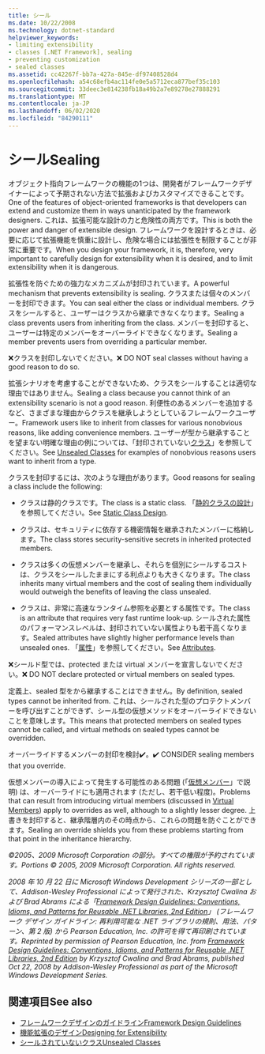 ```yaml
---
title: シール
ms.date: 10/22/2008
ms.technology: dotnet-standard
helpviewer_keywords:
- limiting extensibility
- classes [.NET Framework], sealing
- preventing customization
- sealed classes
ms.assetid: cc42267f-bb7a-427a-845e-df97408528d4
ms.openlocfilehash: a54c68efb4ac114fe0e5a5712eca877bef35c103
ms.sourcegitcommit: 33deec3e814238fb18a49b2a7e89278e27888291
ms.translationtype: MT
ms.contentlocale: ja-JP
ms.lasthandoff: 06/02/2020
ms.locfileid: "84290111"
---
```

# <a name="sealing"></a><span data-ttu-id="0cfd7-102">シール</span><span class="sxs-lookup"><span data-stu-id="0cfd7-102">Sealing</span></span>
<span data-ttu-id="0cfd7-103">オブジェクト指向フレームワークの機能の1つは、開発者がフレームワークデザイナーによって予期されない方法で拡張およびカスタマイズできることです。</span><span class="sxs-lookup"><span data-stu-id="0cfd7-103">One of the features of object-oriented frameworks is that developers can extend and customize them in ways unanticipated by the framework designers.</span></span> <span data-ttu-id="0cfd7-104">これは、拡張可能な設計の力と危険性の両方です。</span><span class="sxs-lookup"><span data-stu-id="0cfd7-104">This is both the power and danger of extensible design.</span></span> <span data-ttu-id="0cfd7-105">フレームワークを設計するときは、必要に応じて拡張機能を慎重に設計し、危険な場合には拡張性を制限することが非常に重要です。</span><span class="sxs-lookup"><span data-stu-id="0cfd7-105">When you design your framework, it is, therefore, very important to carefully design for extensibility when it is desired, and to limit extensibility when it is dangerous.</span></span>

 <span data-ttu-id="0cfd7-106">拡張性を防ぐための強力なメカニズムが封印されています。</span><span class="sxs-lookup"><span data-stu-id="0cfd7-106">A powerful mechanism that prevents extensibility is sealing.</span></span> <span data-ttu-id="0cfd7-107">クラスまたは個々のメンバーを封印できます。</span><span class="sxs-lookup"><span data-stu-id="0cfd7-107">You can seal either the class or individual members.</span></span> <span data-ttu-id="0cfd7-108">クラスをシールすると、ユーザーはクラスから継承できなくなります。</span><span class="sxs-lookup"><span data-stu-id="0cfd7-108">Sealing a class prevents users from inheriting from the class.</span></span> <span data-ttu-id="0cfd7-109">メンバーを封印すると、ユーザーは特定のメンバーをオーバーライドできなくなります。</span><span class="sxs-lookup"><span data-stu-id="0cfd7-109">Sealing a member prevents users from overriding a particular member.</span></span>

 <span data-ttu-id="0cfd7-110">❌クラスを封印しないでください。</span><span class="sxs-lookup"><span data-stu-id="0cfd7-110">❌ DO NOT seal classes without having a good reason to do so.</span></span>

 <span data-ttu-id="0cfd7-111">拡張シナリオを考慮することができないため、クラスをシールすることは適切な理由ではありません。</span><span class="sxs-lookup"><span data-stu-id="0cfd7-111">Sealing a class because you cannot think of an extensibility scenario is not a good reason.</span></span> <span data-ttu-id="0cfd7-112">利便性のあるメンバーを追加するなど、さまざまな理由からクラスを継承しようとしているフレームワークユーザー。</span><span class="sxs-lookup"><span data-stu-id="0cfd7-112">Framework users like to inherit from classes for various nonobvious reasons, like adding convenience members.</span></span> <span data-ttu-id="0cfd7-113">ユーザーが型から継承することを望まない明確な理由の例については、「封印されていない[クラス](unsealed-classes.md)」を参照してください。</span><span class="sxs-lookup"><span data-stu-id="0cfd7-113">See [Unsealed Classes](unsealed-classes.md) for examples of nonobvious reasons users want to inherit from a type.</span></span>

 <span data-ttu-id="0cfd7-114">クラスを封印するには、次のような理由があります。</span><span class="sxs-lookup"><span data-stu-id="0cfd7-114">Good reasons for sealing a class include the following:</span></span>

- <span data-ttu-id="0cfd7-115">クラスは静的クラスです。</span><span class="sxs-lookup"><span data-stu-id="0cfd7-115">The class is a static class.</span></span> <span data-ttu-id="0cfd7-116">「[静的クラスの設計](static-class.md)」を参照してください。</span><span class="sxs-lookup"><span data-stu-id="0cfd7-116">See [Static Class Design](static-class.md).</span></span>

- <span data-ttu-id="0cfd7-117">クラスは、セキュリティに依存する機密情報を継承されたメンバーに格納します。</span><span class="sxs-lookup"><span data-stu-id="0cfd7-117">The class stores security-sensitive secrets in inherited protected members.</span></span>

- <span data-ttu-id="0cfd7-118">クラスは多くの仮想メンバーを継承し、それらを個別にシールするコストは、クラスをシールしたままにする利点よりも大きくなります。</span><span class="sxs-lookup"><span data-stu-id="0cfd7-118">The class inherits many virtual members and the cost of sealing them individually would outweigh the benefits of leaving the class unsealed.</span></span>

- <span data-ttu-id="0cfd7-119">クラスは、非常に高速なランタイム参照を必要とする属性です。</span><span class="sxs-lookup"><span data-stu-id="0cfd7-119">The class is an attribute that requires very fast runtime look-up.</span></span> <span data-ttu-id="0cfd7-120">シールされた属性のパフォーマンスレベルは、封印されていない属性よりも若干高くなります。</span><span class="sxs-lookup"><span data-stu-id="0cfd7-120">Sealed attributes have slightly higher performance levels than unsealed ones.</span></span> <span data-ttu-id="0cfd7-121">「[属性](attributes.md)」を参照してください。</span><span class="sxs-lookup"><span data-stu-id="0cfd7-121">See [Attributes](attributes.md).</span></span>

 <span data-ttu-id="0cfd7-122">❌シールド型では、protected または virtual メンバーを宣言しないでください。</span><span class="sxs-lookup"><span data-stu-id="0cfd7-122">❌ DO NOT declare protected or virtual members on sealed types.</span></span>

 <span data-ttu-id="0cfd7-123">定義上、sealed 型をから継承することはできません。</span><span class="sxs-lookup"><span data-stu-id="0cfd7-123">By definition, sealed types cannot be inherited from.</span></span> <span data-ttu-id="0cfd7-124">これは、シールされた型のプロテクトメンバーを呼び出すことができず、シール型の仮想メソッドをオーバーライドできないことを意味します。</span><span class="sxs-lookup"><span data-stu-id="0cfd7-124">This means that protected members on sealed types cannot be called, and virtual methods on sealed types cannot be overridden.</span></span>

 <span data-ttu-id="0cfd7-125">オーバーライドするメンバーの封印を検討✔️。</span><span class="sxs-lookup"><span data-stu-id="0cfd7-125">✔️ CONSIDER sealing members that you override.</span></span>

 <span data-ttu-id="0cfd7-126">仮想メンバーの導入によって発生する可能性のある問題 (「[仮想メンバー](virtual-members.md)」で説明) は、オーバーライドにも適用されます (ただし、若干低い程度)。</span><span class="sxs-lookup"><span data-stu-id="0cfd7-126">Problems that can result from introducing virtual members (discussed in [Virtual Members](virtual-members.md)) apply to overrides as well, although to a slightly lesser degree.</span></span> <span data-ttu-id="0cfd7-127">上書きを封印すると、継承階層内のその時点から、これらの問題を防ぐことができます。</span><span class="sxs-lookup"><span data-stu-id="0cfd7-127">Sealing an override shields you from these problems starting from that point in the inheritance hierarchy.</span></span>

 <span data-ttu-id="0cfd7-128">*©2005、2009 Microsoft Corporation の部分。すべての権限が予約されています。*</span><span class="sxs-lookup"><span data-stu-id="0cfd7-128">*Portions © 2005, 2009 Microsoft Corporation. All rights reserved.*</span></span>

 <span data-ttu-id="0cfd7-129">*2008 年 10 月 22 日に Microsoft Windows Development シリーズの一部として、Addison-Wesley Professional によって発行された、Krzysztof Cwalina および Brad Abrams による「[Framework Design Guidelines: Conventions, Idioms, and Patterns for Reusable .NET Libraries, 2nd Edition](https://www.informit.com/store/framework-design-guidelines-conventions-idioms-and-9780321545619)」 (フレームワーク デザイン ガイドライン: 再利用可能な .NET ライブラリの規則、用法、パターン、第 2 版) から Pearson Education, Inc. の許可を得て再印刷されています。*</span><span class="sxs-lookup"><span data-stu-id="0cfd7-129">*Reprinted by permission of Pearson Education, Inc. from [Framework Design Guidelines: Conventions, Idioms, and Patterns for Reusable .NET Libraries, 2nd Edition](https://www.informit.com/store/framework-design-guidelines-conventions-idioms-and-9780321545619) by Krzysztof Cwalina and Brad Abrams, published Oct 22, 2008 by Addison-Wesley Professional as part of the Microsoft Windows Development Series.*</span></span>

## <a name="see-also"></a><span data-ttu-id="0cfd7-130">関連項目</span><span class="sxs-lookup"><span data-stu-id="0cfd7-130">See also</span></span>

- [<span data-ttu-id="0cfd7-131">フレームワークデザインのガイドライン</span><span class="sxs-lookup"><span data-stu-id="0cfd7-131">Framework Design Guidelines</span></span>](index.md)
- [<span data-ttu-id="0cfd7-132">機能拡張のデザイン</span><span class="sxs-lookup"><span data-stu-id="0cfd7-132">Designing for Extensibility</span></span>](designing-for-extensibility.md)
- [<span data-ttu-id="0cfd7-133">シールされていないクラス</span><span class="sxs-lookup"><span data-stu-id="0cfd7-133">Unsealed Classes</span></span>](unsealed-classes.md)
